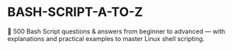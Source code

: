 # BASH-SCRIPT-A-TO-Z
🔧 500 Bash Script questions &amp; answers from beginner to advanced — with explanations and practical examples to master Linux shell scripting.
